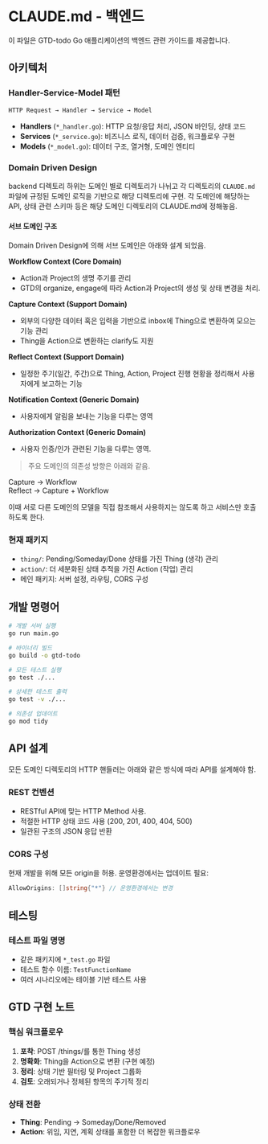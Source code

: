 # CLAUDE.md - 백엔드

이 파일은 GTD-todo Go 애플리케이션의 백엔드 관련 가이드를 제공합니다.

## 아키텍처

### Handler-Service-Model 패턴
```
HTTP Request → Handler → Service → Model
```

- **Handlers** (`*_handler.go`): HTTP 요청/응답 처리, JSON 바인딩, 상태 코드
- **Services** (`*_service.go`): 비즈니스 로직, 데이터 검증, 워크플로우 구현
- **Models** (`*_model.go`): 데이터 구조, 열거형, 도메인 엔티티

### Domain Driven Design
backend 디렉토리 하위는 도메인 별로 디렉토리가 나뉘고 각 디렉토리의 `CLAUDE.md` 파일에 규정된 도메인 로직을 기반으로 해당 디렉토리에 구현.
각 도메인에 해당하는 API, 상태 관련 스키마 등은 해당 도메인 디렉토리의 CLAUDE.md에 정해놓음.

#### 서브 도메인 구조
Domain Driven Design에 의해 서브 도메인은 아래와 설계 되었음.

**Workflow Context (Core Domain)**

- Action과 Project의 생명 주기를 관리
- GTD의 organize, engage에 따라 Action과 Project의 생성 및 상태 변경을 처리.

**Capture Context (Support Domain)**

- 외부의 다양한 데이터 혹은 입력을 기반으로 inbox에 Thing으로 변환하여 모으는 기능 관리
- Thing을 Action으로 변환하는 clarify도 지원

**Reflect Context (Support Domain)**

- 일정한 주기(일간, 주간)으로 Thing, Action, Project 진행 현황을 정리해서 사용자에게 보고하는 기능

**Notification Context (Generic Domain)**

- 사용자에게 알림을 보내는 기능을 다루는 영역

**Authorization Context (Generic Domain)**

- 사용자 인증/인가 관련된 기능을 다루는 영역.

> 주요 도메인의 의존성 방향은 아래와 같음.

Capture → Workflow  
Reflect → Capture + Workflow

이때 서로 다른 도메인의 모델을 직접 참조해서 사용하지는 않도록 하고 서비스만 호출하도록 한다.

### 현재 패키지
- `thing/`: Pending/Someday/Done 상태를 가진 Thing (생각) 관리
- `action/`: 더 세분화된 상태 추적을 가진 Action (작업) 관리
- 메인 패키지: 서버 설정, 라우팅, CORS 구성

## 개발 명령어

```bash
# 개발 서버 실행
go run main.go

# 바이너리 빌드
go build -o gtd-todo

# 모든 테스트 실행
go test ./...

# 상세한 테스트 출력
go test -v ./...

# 의존성 업데이트
go mod tidy
```


## API 설계
모든 도메인 디렉토리의 HTTP 핸들러는 아래와 같은 방식에 따라 API를 설계해야 함.
### REST 컨벤션
- RESTful API에 맞는 HTTP Method 사용.
- 적절한 HTTP 상태 코드 사용 (200, 201, 400, 404, 500)
- 일관된 구조의 JSON 응답 반환

### CORS 구성
현재 개발을 위해 모든 origin을 허용. 운영환경에서는 업데이트 필요:
```go
AllowOrigins: []string{"*"} // 운영환경에서는 변경
```

## 테스팅

### 테스트 파일 명명
- 같은 패키지에 `*_test.go` 파일
- 테스트 함수 이름: `TestFunctionName`
- 여러 시나리오에는 테이블 기반 테스트 사용

## GTD 구현 노트

### 핵심 워크플로우
1. **포착**: POST /things/를 통한 Thing 생성
2. **명확화**: Thing을 Action으로 변환 (구현 예정)
3. **정리**: 상태 기반 필터링 및 Project 그룹화
4. **검토**: 오래되거나 정체된 항목의 주기적 정리

### 상태 전환
- **Thing**: Pending → Someday/Done/Removed
- **Action**: 위임, 지연, 계획 상태를 포함한 더 복잡한 워크플로우